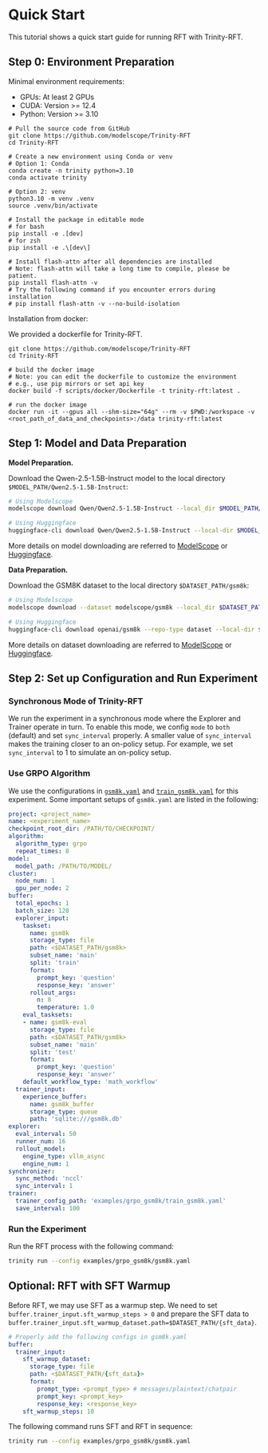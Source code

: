 # Quick Start

This tutorial shows a quick start guide for running RFT with Trinity-RFT.

## Step 0: Environment Preparation

Minimal environment requirements:

- GPUs: At least 2 GPUs
- CUDA: Version >= 12.4
- Python: Version >= 3.10

```shell
# Pull the source code from GitHub
git clone https://github.com/modelscope/Trinity-RFT
cd Trinity-RFT

# Create a new environment using Conda or venv
# Option 1: Conda
conda create -n trinity python=3.10
conda activate trinity

# Option 2: venv
python3.10 -m venv .venv
source .venv/bin/activate

# Install the package in editable mode
# for bash
pip install -e .[dev]
# for zsh
pip install -e .\[dev\]

# Install flash-attn after all dependencies are installed
# Note: flash-attn will take a long time to compile, please be patient.
pip install flash-attn -v
# Try the following command if you encounter errors during installation
# pip install flash-attn -v --no-build-isolation
```

Installation from docker:

We provided a dockerfile for Trinity-RFT.

```shell
git clone https://github.com/modelscope/Trinity-RFT
cd Trinity-RFT

# build the docker image
# Note: you can edit the dockerfile to customize the environment
# e.g., use pip mirrors or set api key
docker build -f scripts/docker/Dockerfile -t trinity-rft:latest .

# run the docker image
docker run -it --gpus all --shm-size="64g" --rm -v $PWD:/workspace -v <root_path_of_data_and_checkpoints>:/data trinity-rft:latest
```


## Step 1: Model and Data Preparation


**Model Preparation.**

Download the Qwen-2.5-1.5B-Instruct model to the local directory `$MODEL_PATH/Qwen2.5-1.5B-Instruct`:

```bash
# Using Modelscope
modelscope download Qwen/Qwen2.5-1.5B-Instruct --local_dir $MODEL_PATH/Qwen2.5-1.5B-Instruct

# Using Huggingface
huggingface-cli download Qwen/Qwen2.5-1.5B-Instruct --local-dir $MODEL_PATH/Qwen2.5-1.5B-Instruct
```

More details on model downloading are referred to [ModelScope](https://modelscope.cn/docs/models/download) or [Huggingface](https://huggingface.co/docs/huggingface_hub/main/en/guides/cli).

**Data Preparation.**

Download the GSM8K dataset to the local directory `$DATASET_PATH/gsm8k`:

```bash
# Using Modelscope
modelscope download --dataset modelscope/gsm8k --local_dir $DATASET_PATH/gsm8k

# Using Huggingface
huggingface-cli download openai/gsm8k --repo-type dataset --local-dir $DATASET_PATH/gsm8k
```

More details on dataset downloading are referred to [ModelScope](https://modelscope.cn/docs/datasets/download) or [Huggingface](https://huggingface.co/docs/huggingface_hub/main/en/guides/cli#download-a-dataset-or-a-space).

## Step 2: Set up Configuration and Run Experiment

### Synchronous Mode of Trinity-RFT

We run the experiment in a synchronous mode where the Explorer and Trainer operate in turn. To enable this mode, we config `mode` to `both` (default) and set `sync_interval` properly. A smaller value of `sync_interval` makes the training closer to an on-policy setup. For example, we set `sync_interval` to 1 to simulate an on-policy setup.

### Use GRPO Algorithm

We use the configurations in [`gsm8k.yaml`](https://github.com/modelscope/Trinity-RFT/tree/main/examples/grpo_gsm8k/gsm8k.yaml) and [`train_gsm8k.yaml`](https://github.com/modelscope/Trinity-RFT/tree/main/examples/grpo_gsm8k/train_gsm8k.yaml) for this experiment. Some important setups of `gsm8k.yaml` are listed in the following:


```yaml
project: <project_name>
name: <experiment_name>
checkpoint_root_dir: /PATH/TO/CHECKPOINT/
algorithm:
  algorithm_type: grpo
  repeat_times: 8
model:
  model_path: /PATH/TO/MODEL/
cluster:
  node_num: 1
  gpu_per_node: 2
buffer:
  total_epochs: 1
  batch_size: 128
  explorer_input:
    taskset:
      name: gsm8k
      storage_type: file
      path: <$DATASET_PATH/gsm8k>
      subset_name: 'main'
      split: 'train'
      format:
        prompt_key: 'question'
        response_key: 'answer'
      rollout_args:
        n: 8
        temperature: 1.0
    eval_tasksets:
    - name: gsm8k-eval
      storage_type: file
      path: <$DATASET_PATH/gsm8k>
      subset_name: 'main'
      split: 'test'
      format:
        prompt_key: 'question'
        response_key: 'answer'
    default_workflow_type: 'math_workflow'
  trainer_input:
    experience_buffer:
      name: gsm8k_buffer
      storage_type: queue
      path: 'sqlite:///gsm8k.db'
explorer:
  eval_interval: 50
  runner_num: 16
  rollout_model:
    engine_type: vllm_async
    engine_num: 1
synchronizer:
  sync_method: 'nccl'
  sync_interval: 1
trainer:
  trainer_config_path: 'examples/grpo_gsm8k/train_gsm8k.yaml'
  save_interval: 100

```


### Run the Experiment

Run the RFT process with the following command:
```bash
trinity run --config examples/grpo_gsm8k/gsm8k.yaml
```



## Optional: RFT with SFT Warmup

Before RFT, we may use SFT as a warmup step. We need to set `buffer.trainer_input.sft_warmup_steps > 0` and prepare the SFT data to `buffer.trainer_input.sft_warmup_dataset.path=$DATASET_PATH/{sft_data}`.

```yaml
# Properly add the following configs in gsm8k.yaml
buffer:
  trainer_input:
    sft_warmup_dataset:
      storage_type: file
      path: <$DATASET_PATH/{sft_data}>
      format:
        prompt_type: <prompt_type> # messages/plaintext/chatpair
        prompt_key: <prompt_key>
        response_key: <response_key>
    sft_warmup_steps: 10
```

The following command runs SFT and RFT in sequence:
```bash
trinity run --config examples/grpo_gsm8k/gsm8k.yaml
```
